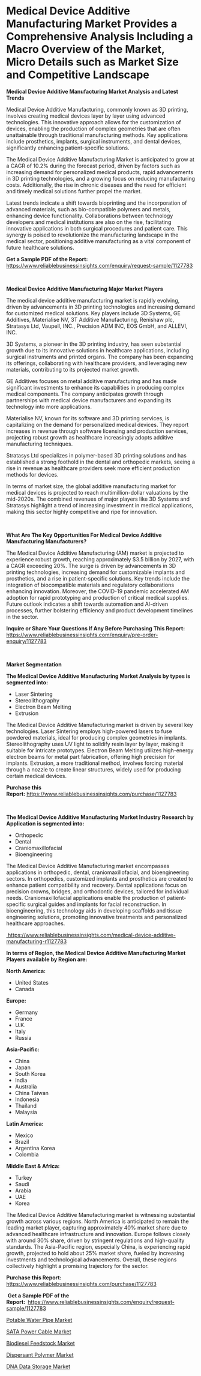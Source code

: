 <p><h1>Medical Device Additive Manufacturing Market Provides a Comprehensive Analysis Including a Macro Overview of the Market, Micro Details such as Market Size and Competitive Landscape</h1></p><p><strong>Medical Device Additive Manufacturing Market Analysis and Latest Trends</strong></p>
<p><p>Medical Device Additive Manufacturing, commonly known as 3D printing, involves creating medical devices layer by layer using advanced technologies. This innovative approach allows for the customization of devices, enabling the production of complex geometries that are often unattainable through traditional manufacturing methods. Key applications include prosthetics, implants, surgical instruments, and dental devices, significantly enhancing patient-specific solutions.</p><p>The Medical Device Additive Manufacturing Market is anticipated to grow at a CAGR of 10.2% during the forecast period, driven by factors such as increasing demand for personalized medical products, rapid advancements in 3D printing technologies, and a growing focus on reducing manufacturing costs. Additionally, the rise in chronic diseases and the need for efficient and timely medical solutions further propel the market.</p><p>Latest trends indicate a shift towards bioprinting and the incorporation of advanced materials, such as bio-compatible polymers and metals, enhancing device functionality. Collaborations between technology developers and medical institutions are also on the rise, facilitating innovative applications in both surgical procedures and patient care. This synergy is poised to revolutionize the manufacturing landscape in the medical sector, positioning additive manufacturing as a vital component of future healthcare solutions.</p></p>
<p><strong>Get a Sample PDF of the Report:&nbsp;</strong> <a href="https://www.reliablebusinessinsights.com/enquiry/request-sample/1127783?utm_campaign=1121&utm_medium=2&utm_source=Github&utm_content=ia&utm_term=06032025&utm_id=medical-device-additive-manufacturing">https://www.reliablebusinessinsights.com/enquiry/request-sample/1127783</a></p>
<p>&nbsp;</p>
<p><strong>Medical Device Additive Manufacturing Major Market Players</strong></p>
<p><p>The medical device additive manufacturing market is rapidly evolving, driven by advancements in 3D printing technologies and increasing demand for customized medical solutions. Key players include 3D Systems, GE Additives, Materialise NV, 3T Additive Manufacturing, Renishaw plc, Stratasys Ltd, Vaupell, INC., Precision ADM INC, EOS GmbH, and ALLEVI, INC.</p><p>3D Systems, a pioneer in the 3D printing industry, has seen substantial growth due to its innovative solutions in healthcare applications, including surgical instruments and printed organs. The company has been expanding its offerings, collaborating with healthcare providers, and leveraging new materials, contributing to its projected market growth.</p><p>GE Additives focuses on metal additive manufacturing and has made significant investments to enhance its capabilities in producing complex medical components. The company anticipates growth through partnerships with medical device manufacturers and expanding its technology into more applications.</p><p>Materialise NV, known for its software and 3D printing services, is capitalizing on the demand for personalized medical devices. They report increases in revenue through software licensing and production services, projecting robust growth as healthcare increasingly adopts additive manufacturing techniques.</p><p>Stratasys Ltd specializes in polymer-based 3D printing solutions and has established a strong foothold in the dental and orthopedic markets, seeing a rise in revenue as healthcare providers seek more efficient production methods for devices.</p><p>In terms of market size, the global additive manufacturing market for medical devices is projected to reach multimillion-dollar valuations by the mid-2020s. The combined revenues of major players like 3D Systems and Stratasys highlight a trend of increasing investment in medical applications, making this sector highly competitive and ripe for innovation.</p></p>
<p>&nbsp;</p>
<p><strong>What Are The Key Opportunities For Medical Device Additive Manufacturing Manufacturers?</strong></p>
<p><p>The Medical Device Additive Manufacturing (AM) market is projected to experience robust growth, reaching approximately $3.5 billion by 2027, with a CAGR exceeding 20%. The surge is driven by advancements in 3D printing technologies, increasing demand for customizable implants and prosthetics, and a rise in patient-specific solutions. Key trends include the integration of biocompatible materials and regulatory collaborations enhancing innovation. Moreover, the COVID-19 pandemic accelerated AM adoption for rapid prototyping and production of critical medical supplies. Future outlook indicates a shift towards automation and AI-driven processes, further bolstering efficiency and product development timelines in the sector.</p></p>
<p><strong>Inquire or Share Your Questions If Any Before Purchasing This Report:</strong> <a href="https://www.reliablebusinessinsights.com/enquiry/pre-order-enquiry/1127783?utm_campaign=1121&utm_medium=2&utm_source=Github&utm_content=ia&utm_term=06032025&utm_id=medical-device-additive-manufacturing">https://www.reliablebusinessinsights.com/enquiry/pre-order-enquiry/1127783</a></p>
<p>&nbsp;</p>
<p><strong>Market Segmentation</strong></p>
<p><strong>The Medical Device Additive Manufacturing Market Analysis by types is segmented into:</strong></p>
<p><ul><li>Laser Sintering</li><li>Stereolithography</li><li>Electron Beam Melting</li><li>Extrusion</li></ul></p>
<p><p>The Medical Device Additive Manufacturing market is driven by several key technologies. Laser Sintering employs high-powered lasers to fuse powdered materials, ideal for producing complex geometries in implants. Stereolithography uses UV light to solidify resin layer by layer, making it suitable for intricate prototypes. Electron Beam Melting utilizes high-energy electron beams for metal part fabrication, offering high precision for implants. Extrusion, a more traditional method, involves forcing material through a nozzle to create linear structures, widely used for producing certain medical devices.</p></p>
<p><strong>Purchase this Report:&nbsp;</strong><a href="https://www.reliablebusinessinsights.com/purchase/1127783?utm_campaign=1121&utm_medium=2&utm_source=Github&utm_content=ia&utm_term=06032025&utm_id=medical-device-additive-manufacturing">https://www.reliablebusinessinsights.com/purchase/1127783</a></p>
<p>&nbsp;</p>
<p><strong>The Medical Device Additive Manufacturing Market Industry Research by Application is segmented into:</strong></p>
<p><ul><li>Orthopedic</li><li>Dental</li><li>Craniomaxillofacial</li><li>Bioengineering</li></ul></p>
<p><p>The Medical Device Additive Manufacturing market encompasses applications in orthopedic, dental, craniomaxillofacial, and bioengineering sectors. In orthopedics, customized implants and prosthetics are created to enhance patient compatibility and recovery. Dental applications focus on precision crowns, bridges, and orthodontic devices, tailored for individual needs. Craniomaxillofacial applications enable the production of patient-specific surgical guides and implants for facial reconstruction. In bioengineering, this technology aids in developing scaffolds and tissue engineering solutions, promoting innovative treatments and personalized healthcare approaches.</p></p>
<p><a href="https://www.reliablebusinessinsights.com/medical-device-additive-manufacturing-r1127783?utm_campaign=1121&utm_medium=2&utm_source=Github&utm_content=ia&utm_term=06032025&utm_id=medical-device-additive-manufacturing">&nbsp;https://www.reliablebusinessinsights.com/medical-device-additive-manufacturing-r1127783</a></p>
<p><strong>In terms of Region, the Medical Device Additive Manufacturing Market Players available by Region are:</strong></p>
<p>
    <p> <strong> North America: </strong>
        <ul>
            <li>United States</li>
            <li>Canada</li>
        </ul>
        </p> 
    <p> <strong> Europe: </strong>
        <ul>
            <li>Germany</li>
            <li>France</li>
            <li>U.K.</li>
            <li>Italy</li>
            <li>Russia</li>
        </ul>
        </p> 
    <p> <strong> Asia-Pacific: </strong>
        <ul>
            <li>China</li>
            <li>Japan</li>
            <li>South Korea</li>
            <li>India</li>
            <li>Australia</li>
            <li>China Taiwan</li>
            <li>Indonesia</li>
            <li>Thailand</li>
            <li>Malaysia</li>
        </ul>
        </p> 
    <p> <strong> Latin America: </strong>
        <ul>
            <li>Mexico</li>
            <li>Brazil</li>
            <li>Argentina Korea</li>
            <li>Colombia</li>
        </ul>
        </p> 
    <p> <strong> Middle East & Africa: </strong>
        <ul>
            <li>Turkey</li>
            <li>Saudi</li>
            <li>Arabia</li>
            <li>UAE</li>
            <li>Korea</li>
        </ul>
    </p>
    </p>
<p><p>The Medical Device Additive Manufacturing market is witnessing substantial growth across various regions. North America is anticipated to remain the leading market player, capturing approximately 40% market share due to advanced healthcare infrastructure and innovation. Europe follows closely with around 30% share, driven by stringent regulations and high-quality standards. The Asia-Pacific region, especially China, is experiencing rapid growth, projected to hold about 25% market share, fueled by increasing investments and technological advancements. Overall, these regions collectively highlight a promising trajectory for the sector.</p></p>
<p><strong>Purchase this Report: </strong><a href="https://www.reliablebusinessinsights.com/purchase/1127783?utm_campaign=1121&utm_medium=2&utm_source=Github&utm_content=ia&utm_term=06032025&utm_id=medical-device-additive-manufacturing">https://www.reliablebusinessinsights.com/purchase/1127783</a></p>
<p>&nbsp;<strong>Get a Sample PDF of the Report:&nbsp;&nbsp;</strong><a href="https://www.reliablebusinessinsights.com/enquiry/request-sample/1127783?utm_campaign=1121&utm_medium=2&utm_source=Github&utm_content=ia&utm_term=06032025&utm_id=medical-device-additive-manufacturing">https://www.reliablebusinessinsights.com/enquiry/request-sample/1127783</a></p>
<p><strong></strong></p>
<p><p><a href="https://github.com/khifzaba/Market-Research-Report-List-1/blob/main/potable-water-pipe-market.md?utm_campaign=1121&utm_medium=2&utm_source=Github&utm_content=ia&utm_term=06032025&utm_id=medical-device-additive-manufacturing">Potable Water Pipe Market</a></p><p><a href="https://github.com/spineamosa0e/Market-Research-Report-List-1/blob/main/sata-power-cable-market.md?utm_campaign=1121&utm_medium=2&utm_source=Github&utm_content=ia&utm_term=06032025&utm_id=medical-device-additive-manufacturing">SATA Power Cable Market</a></p><p><a href="https://github.com/dekamrapinq1/Market-Research-Report-List-1/blob/main/biodiesel-feedstock-market.md?utm_campaign=1121&utm_medium=2&utm_source=Github&utm_content=ia&utm_term=06032025&utm_id=medical-device-additive-manufacturing">Biodiesel Feedstock Market</a></p><p><a href="https://github.com/welfmimon/Market-Research-Report-List-1/blob/main/dispersant-polymer-market.md?utm_campaign=1121&utm_medium=2&utm_source=Github&utm_content=ia&utm_term=06032025&utm_id=medical-device-additive-manufacturing">Dispersant Polymer Market</a></p><p><a href="https://github.com/dumanelina6v/Market-Research-Report-List-1/blob/main/dna-data-storage-market.md?utm_campaign=1121&utm_medium=2&utm_source=Github&utm_content=ia&utm_term=06032025&utm_id=medical-device-additive-manufacturing">DNA Data Storage Market</a></p></p>